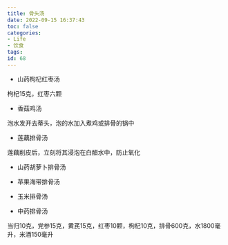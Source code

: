 ```yaml
---
title: 骨头汤
date: 2022-09-15 16:37:43
toc: false
categories:
- Life
- 饮食
tags:
id: 68
---
```


- 山药枸杞红枣汤

枸杞15克，红枣六颗

<!--more-->

- 香菇鸡汤

泡水发开去蒂头，泡的水加入煮鸡或排骨的锅中

- 莲藕排骨汤

莲藕削皮后，立刻将其浸泡在白醋水中，防止氧化

- 山药胡萝卜排骨汤

- 苹果海带排骨汤

- 玉米排骨汤

- 中药排骨汤

当归10克，党参15克，黄芪15克，红枣10颗，枸杞10克，排骨600克，水1800毫升，米酒150毫升

